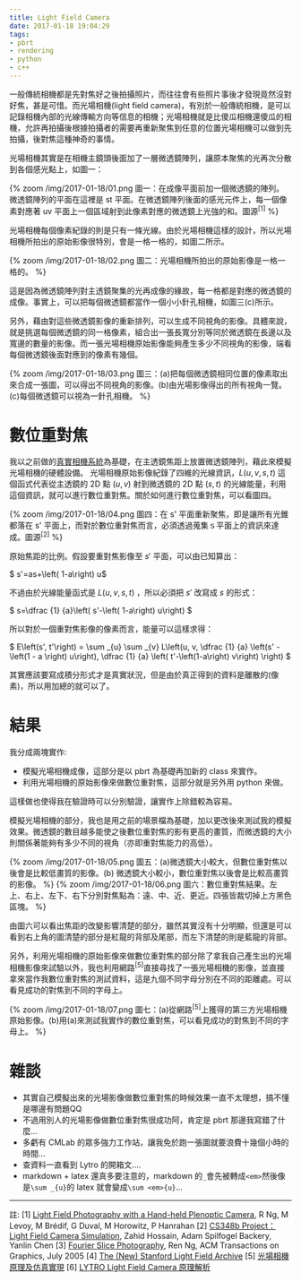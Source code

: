 ```yaml
---
title: Light Field Camera
date: 2017-01-18 19:04:29
tags:
- pbrt
- rendering
- python
- c++
---
```




一般傳統相機都是先對焦好之後拍攝照片，而往往會有些照片事後才發現竟然沒對好焦，甚是可惜。而光場相機(light field camera)，有別於一般傳統相機，是可以記錄相機內部的光線傳輸方向等信息的相機；光場相機就是比傻瓜相機還傻瓜的相機，允許再拍攝後根據拍攝者的需要再重新聚焦到任意的位置光場相機可以做到先拍攝，後對焦這種神奇的事情。

光場相機其實是在相機主鏡頭後面加了一層微透鏡陣列，讓原本聚焦的光再次分散到各個感光點上，如圖一：

{% zoom /img/2017-01-18/01.png 圖一：在成像平面前加一個微透鏡的陣列。微透鏡陣列的平面在這裡是 st 平面。在微透鏡陣列後面的感光元件上，每一個像素對應著 uv 平面上一個區域射到此像素對應的微透鏡上光強的和。圖源<sup>[1]</sup> %}

<!-- more -->

光場相機每個像素紀錄的則是只有一條光線。由於光場相機這樣的設計，所以光場相機所拍出的原始影像很特別，會是一格一格的，如圖二所示。

{% zoom /img/2017-01-18/02.png 圖二：光場相機所拍出的原始影像是一格一格的。 %}

這是因為微透鏡陣列對主透鏡聚集的光再成像的緣故，每一格都是對應的微透鏡的成像。事實上，可以把每個微透鏡都當作一個小小針孔相機，如圖三(c)所示。

另外，藉由對這些微透鏡影像的重新排列，可以生成不同視角的影像。具體來說，就是挑選每個微透鏡的同一格像素，組合出一張長寬分別等同於微透鏡在長邊以及寬邊的數量的影像。而一張光場相機原始影像能夠產生多少不同視角的影像，端看每個微透鏡後面對應到的像素有幾個。

{% zoom /img/2017-01-18/03.png 圖三：(a)把每個微透鏡相同位置的像素取出來合成一張圖，可以得出不同視角的影像。(b)由光場影像得出的所有視角一覽。(c)每個微透鏡可以視為一針孔相機。 %}

# 數位重對焦

我以之前做的[真實相機系統](https://ssarcandy.tw/2016/11/09/pbrt-realistic-camera/)為基礎，在主透鏡焦距上放置微透鏡陣列，藉此來模擬光場相機的硬體設備。
光場相機原始影像紀錄了四維的光線資訊，$L(u, v, s, t)$ 這個函式代表從主透鏡的 2D 點 $(u, v)$ 射到微透鏡的 2D 點 $(s, t)$ 的光線能量，利用這個資訊，就可以進行數位重對焦。關於如何進行數位重對焦，可以看圖四。

{% zoom /img/2017-01-18/04.png 圖四：在 s' 平面重新聚焦，即是讓所有光錐都落在 s' 平面上，而對於數位重對焦而言，必須透過蒐集ｓ平面上的資訊來達成。圖源<sup>[2]</sup> %}

原始焦距的比例。假設要重對焦影像至 $s'$ 平面，可以由已知算出：

$ s'=as+\left( 1-a\right) u$

不過由於光線能量函式是 $L(u, v, s, t)$ ，所以必須把 $s'$ 改寫成 $s$ 的形式：

$ s=\dfrac {1} {a}\left( s'-\left( 1-a\right) u\right) $

所以對於一個重對焦影像的像素而言，能量可以這樣求得：

$ E\left(s', t'\right) = \sum \_{u} \sum \_{v} L\left(u, v, \dfrac {1} {a} \left(s' - \left(1 - a \right) u\right), \dfrac {1} {a} \left( t'-\left(1-a\right) v\right) \right) $

其實應該要寫成積分形式才是真實狀況，但是由於真正得到的資料是離散的(像素)，所以用加總的就可以了。

# 結果

我分成兩塊實作:

- 模擬光場相機成像，這部分是以 pbrt 為基礎再加新的 class 來實作。
- 利用光場相機的原始影像來做數位重對焦，這部分就是另外用 python 來做。
 
這樣做也使得我在驗證時可以分別驗證，讓實作上除錯較為容易。

模擬光場相機的部分，我也是用之前的場景檔為基礎，加以更改後來測試我的模擬效果。微透鏡的數目越多能使之後數位重對焦的影有更高的畫質，而微透鏡的大小則關係著能夠有多少不同的視角（亦即重對焦能力的高低）。

{% zoom /img/2017-01-18/05.png 圖五：(a)微透鏡大小較大，但數位重對焦以後會是比較低畫質的影像。(b) 微透鏡大小較小，數位重對焦以後會是比較高畫質的影像。 %}
{% zoom /img/2017-01-18/06.png 圖六：數位重對焦結果。左上、右上、左下、右下分別對焦點為：遠、中、近、更近。四張皆裁切掉上方黑色區塊。 %}

由圖六可以看出焦距的改變影響清楚的部分，雖然其實沒有十分明顯，但還是可以看到右上角的圖清楚的部分是紅龍的背部及尾部，而左下清楚的則是藍龍的背部。

另外，利用光場相機的原始影像來做數位重對焦的部分除了拿我自己產生出的光場相機影像來試驗以外，我也利用網路<sup>[5]</sup>直接尋找了一張光場相機的影像，並直接拿來當作我數位重對焦的測試資料，這是九個不同字母分別在不同的距離處。可以看見成功的對焦到不同的字母上。

{% zoom /img/2017-01-18/07.png 圖七：(a)從網路<sup>[5]</sup>上獲得的第三方光場相機原始影像。(b)用(a)來測試我實作的數位重對焦，可以看見成功的對焦到不同的字母上。 %}

# 雜談

- 其實自己模擬出來的光場影像做數位重對焦的時候效果一直不太理想，搞不懂是哪邊有問題QQ
- 不過用別人的光場影像做數位重對焦很成功阿，肯定是 pbrt 那邊我寫錯了什麼...
- 多虧有 CMLab 的眾多強力工作站，讓我免於跑一張圖就要浪費十幾個小時的時間...
- 查資料一直看到 Lytro 的開箱文....
- markdown + latex 還真多要注意的，markdown 的`_`會先被轉成`<em>`然後像是`\sum _{u}`的 latex 就會變成`\sum <em>{u}`...


---

註:
[1] [Light Field Photography with a Hand-held Plenoptic Camera](http://graphics.stanford.edu/papers/lfcamera/), R Ng, M Levoy, M Brédif, G Duval, M Horowitz, P Hanrahan
[2] [CS348b Project： Light Field Camera Simulation](https://graphics.stanford.edu/courses/cs348b-competition/cs348b-14/second_report.pdf), Zahid Hossain, Adam Spilfogel Backery, Yanlin Chen
[3] [Fourier Slice Photography](http://graphics.stanford.edu/papers/fourierphoto/), Ren Ng, ACM Transactions on Graphics, July 2005
[4] [The (New) Stanford Light Field Archive](http://lightfield.stanford.edu/lfs.html)
[5] [光場相機原理及仿真實現](http://blog.csdn.net/endlch/article/details/44539055)
[6] [LYTRO Light Field Camera 原理解析](https://phychai.wordpress.com/2011/06/24/lytro-light-field-camera/)
